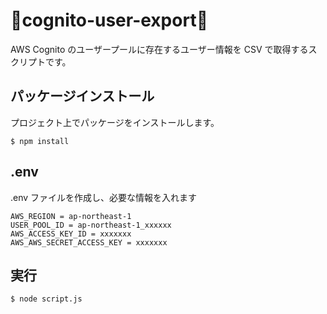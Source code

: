 # 🦿cognito-user-export🦿

AWS Cognito のユーザープールに存在するユーザー情報を CSV で取得するスクリプトです。

## パッケージインストール
プロジェクト上でパッケージをインストールします。
```
$ npm install
```

## .env
.env ファイルを作成し、必要な情報を入れます
```.env
AWS_REGION = ap-northeast-1
USER_POOL_ID = ap-northeast-1_xxxxxx
AWS_ACCESS_KEY_ID = xxxxxxx
AWS_AWS_SECRET_ACCESS_KEY = xxxxxxx
```

## 実行

```
$ node script.js
```
